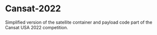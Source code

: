 # Cansat-2022
Simplified version of the satellite container and payload code part of the Cansat USA 2022 competition.
